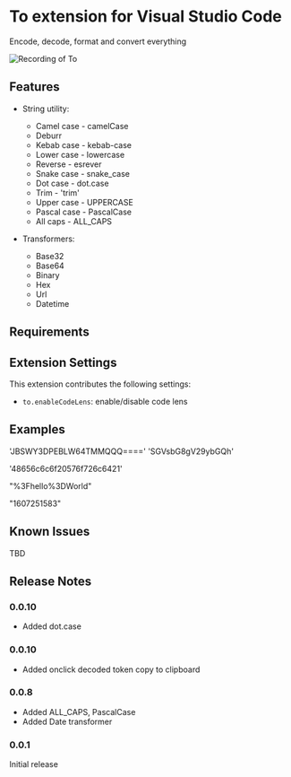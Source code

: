 # To extension for Visual Studio Code

Encode, decode, format and convert everything

![Recording of To](https://github.com/amih90/to/blob/master/docs/to.gif?raw=true)

## Features

* String utility:
  * Camel case - camelCase
  * Deburr
  * Kebab case - kebab-case
  * Lower case - lowercase
  * Reverse - esrever
  * Snake case - snake_case
  * Dot case - dot.case
  * Trim - 'trim'
  * Upper case - UPPERCASE
  * Pascal case - PascalCase
  * All caps - ALL_CAPS

* Transformers:
  * Base32
  * Base64
  * Binary
  * Hex
  * Url
  * Datetime

## Requirements

## Extension Settings

This extension contributes the following settings:

* `to.enableCodeLens`: enable/disable code lens

## Examples

'JBSWY3DPEBLW64TMMQQQ====' 'SGVsbG8gV29ybGQh'

'48656c6c6f20576f726c6421'

"%3Fhello%3DWorld"

"1607251583"

## Known Issues

TBD

## Release Notes

### 0.0.10
- Added dot.case

### 0.0.10
- Added onclick decoded token copy to clipboard

### 0.0.8
- Added ALL_CAPS, PascalCase
- Added Date transformer

### 0.0.1

Initial release
